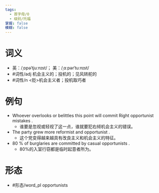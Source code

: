 ```yaml
---
tags:
  - 首字母/O
  - 级别/托福
掌握: false
模糊: false
---
```

# 词义
- 英：/ˌɒpəˈtjuːnɪst/； 美：/ˌɑːpərˈtuːnɪst/
- #词性/adj  机会主义的；投机的；见风转舵的
- #词性/n  <贬>机会主义者；投机取巧者
# 例句
- Whoever overlooks or belittles this point will commit Right opportunist mistakes .
	- 谁要是忽视或轻视了这一点，谁就要犯右倾机会主义的错误。
- The party grew more reformist and opportunist .
	- 这个党变得越来越具有改良主义和机会主义的特征。
- 80 % of burglaries are committed by casual opportunists .
	- 80%的入室行窃都是临时起意者所为。
# 形态
- #形态/word_pl opportunists
